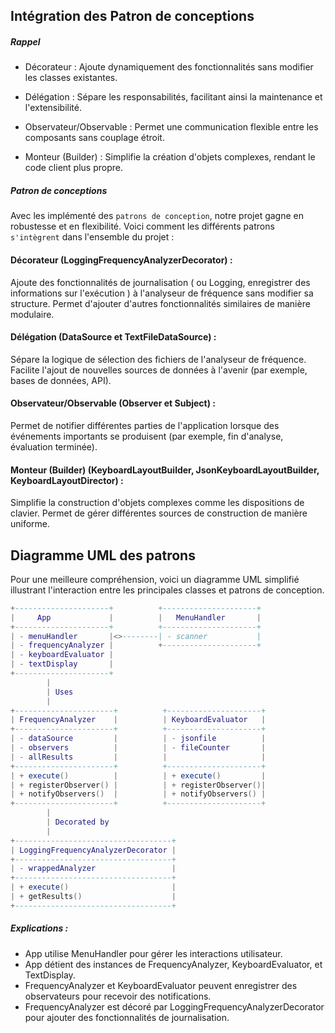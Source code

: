## Intégration des Patron de conceptions

##### Rappel

- Décorateur : Ajoute dynamiquement des fonctionnalités sans modifier les classes existantes.

- Délégation : Sépare les responsabilités, facilitant ainsi la maintenance et l'extensibilité.

- Observateur/Observable : Permet une communication flexible entre les composants sans couplage étroit.

- Monteur (Builder) : Simplifie la création d'objets complexes, rendant le code client plus propre.

##### Patron de conceptions

Avec les implémenté des `patrons de conception`, notre projet gagne en robustesse et en flexibilité. 
Voici comment les différents patrons `s'intègrent` dans l'ensemble du projet :

####  Décorateur (LoggingFrequencyAnalyzerDecorator) :

Ajoute des fonctionnalités de journalisation ( ou Logging, enregistrer des informations sur l'exécution ) à l'analyseur de fréquence sans modifier sa structure.
Permet d'ajouter d'autres fonctionnalités similaires de manière modulaire.

####  Délégation (DataSource et TextFileDataSource) :

Sépare la logique de sélection des fichiers de l'analyseur de fréquence.
Facilite l'ajout de nouvelles sources de données à l'avenir (par exemple, bases de données, API).

####  Observateur/Observable (Observer et Subject) :

Permet de notifier différentes parties de l'application lorsque des événements importants se produisent (par exemple, fin d'analyse, évaluation terminée).

####  Monteur (Builder) (KeyboardLayoutBuilder, JsonKeyboardLayoutBuilder, KeyboardLayoutDirector) :

Simplifie la construction d'objets complexes comme les dispositions de clavier.
Permet de gérer différentes sources de construction de manière uniforme.

## Diagramme UML des patrons

Pour une meilleure compréhension, voici un diagramme UML simplifié illustrant l'interaction entre les principales classes et patrons de conception.

```lua
+---------------------+          +---------------------+
|     App             |          |   MenuHandler       |
+---------------------+          +---------------------+
| - menuHandler       |<>--------| - scanner           |
| - frequencyAnalyzer |          +---------------------+
| - keyboardEvaluator |
| - textDisplay       |
+---------------------+
        |
        | Uses
        |
+----------------------+          +---------------------+
| FrequencyAnalyzer    |          | KeyboardEvaluator   |
+----------------------+          +---------------------+
| - dataSource         |          | - jsonfile          |
| - observers          |          | - fileCounter       |
| - allResults         |          |                     |
+----------------------+          +---------------------+
| + execute()          |          | + execute()         |
| + registerObserver() |          | + registerObserver()|
| + notifyObservers()  |          | + notifyObservers() |
+----------------------+          +---------------------+
        |
        | Decorated by
        |
+-----------------------------------+
| LoggingFrequencyAnalyzerDecorator |
+-----------------------------------+
| - wrappedAnalyzer                 |
+-----------------------------------+
| + execute()                       |
| + getResults()                    |
+-----------------------------------+

```
##### Explications :

- App utilise MenuHandler pour gérer les interactions utilisateur.
- App détient des instances de FrequencyAnalyzer, KeyboardEvaluator, et TextDisplay.
- FrequencyAnalyzer et KeyboardEvaluator peuvent enregistrer des observateurs pour recevoir des notifications.
- FrequencyAnalyzer est décoré par LoggingFrequencyAnalyzerDecorator pour ajouter des fonctionnalités de journalisation.
